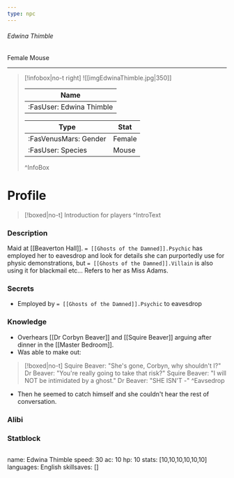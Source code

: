 ```yaml
---
type: npc
---
```


###### Edwina Thimble
<span class="sub2">Female Mouse </span>
___

> [!infobox|no-t right]
> ![[imgEdwinaThimble.jpg|350]]
> 
> | Name |
> | :----: |
> | :FasUser: Edwina Thimble | 
> 
> | Type | Stat |
> | ---- | ---- |
> | :FasVenusMars: Gender | Female |
> | :FasUser: Species | Mouse |
>^InfoBox

# Profile

> [!boxed|no-t]
> Introduction for players
>^IntroText

### Description
Maid at [[Beaverton Hall]]. `= [[Ghosts of the Damned]].Psychic` has employed her to eavesdrop and look for details she can purportedly use for physic demonstrations, but ⁠`= [[Ghosts of the Damned]].Villain` is also using it for blackmail etc... Refers to her as Miss Adams.

### Secrets
- Employed by ⁠`= [[Ghosts of the Damned]].Psychic` to eavesdrop

### Knowledge
- Overhears [[Dr Corbyn Beaver]] and [[Squire Beaver]] arguing after dinner in the [[Master Bedroom]].
- Was able to make out:

> [!boxed|no-t]
> Squire Beaver: "She's gone, Corbyn, why shouldn't I?"
> Dr Beaver: "You're really going to take that risk?" 
> Squire Beaver: "I will NOT be intimidated by a ghost."
> Dr Beaver: "SHE ISN'T -"
>^Eavsedrop
- Then he seemed to catch himself and she couldn't hear the rest of conversation.

### Alibi 


### Statblock
>```statblock
name: Edwina Thimble
speed: 30
ac: 10
hp: 10
stats: [10,10,10,10,10,10]
languages: English
skillsaves: []